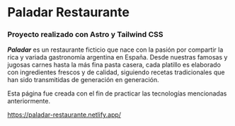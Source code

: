 # Paladar Restaurante

### Proyecto realizado con Astro y Tailwind CSS

***Paladar*** es un restaurante ficticio que nace con la pasión por compartir la rica y variada gastronomía argentina en España. Desde nuestras famosas y jugosas carnes hasta la más fina pasta casera, cada platillo es elaborado con ingredientes frescos y de calidad, siguiendo recetas tradicionales que han sido transmitidas de generación en generación.

Esta página fue creada con el fin de practicar las tecnologías mencionadas anteriormente.

https://paladar-restaurante.netlify.app/
